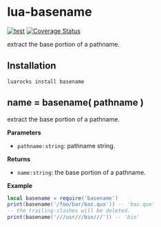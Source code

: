 # lua-basename

[![test](https://github.com/mah0x211/lua-basename/actions/workflows/test.yml/badge.svg)](https://github.com/mah0x211/lua-basename/actions/workflows/test.yml)
[![Coverage Status](https://coveralls.io/repos/github/mah0x211/lua-basename/badge.svg?branch=master)](https://coveralls.io/github/mah0x211/lua-basename?branch=master)

extract the base portion of a pathname.


## Installation

```
luarocks install basename
```


## name = basename( pathname )

extract the base portion of a pathname.

**Parameters**

- `pathname:string`: pathname string.

**Returns**

- `name:string`: the base portion of a pathname.

**Example**

```lua
local basename = require('basename')
print(basename('/foo/bar/baz.qux')) -- 'baz.qux'
-- the trailing-slashes will be deleted.
print(basename('///usr///bin///')) -- 'bin'
```
